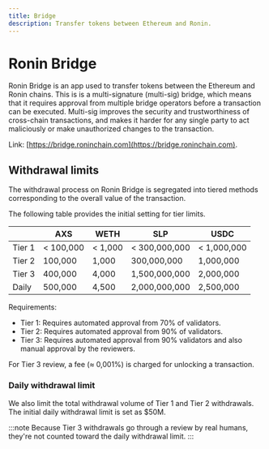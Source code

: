 ```yaml
---
title: Bridge
description: Transfer tokens between Ethereum and Ronin.
---
```


# Ronin Bridge

Ronin Bridge is an app used to transfer tokens between the Ethereum and Ronin chains. This is is a multi-signature (multi-sig) bridge, which means that it requires approval from multiple bridge operators before a transaction can be executed. Multi-sig improves the security and trustworthiness of cross-chain transactions, and makes it harder for any single party to act maliciously or make unauthorized changes to the transaction.

Link: [https://bridge.roninchain.com](https://bridge.roninchain.com).

## Withdrawal limits

The withdrawal process on Ronin Bridge is segregated into tiered methods corresponding to the overall value of the transaction.

The following table provides the initial setting for tier limits.

|        | AXS       | WETH    | SLP           | USDC        |
| ------ | --------- | ------- | ------------- | ----------- |
| Tier 1 | < 100,000 | < 1,000 | < 300,000,000 | < 1,000,000 |
| Tier 2 | 100,000   | 1,000   | 300,000,000   | 1,000,000   |
| Tier 3 | 400,000   | 4,000   | 1,500,000,000 | 2,000,000   |
| Daily  | 500,000   | 4,500   | 2,000,000,000 | 2,500,000   |

Requirements:

* Tier 1: Requires automated approval from 70% of validators.
* Tier 2: Requires automated approval from 90% of validators.
* Tier 3: Requires automated approval from 90% validators and also manual approval by the reviewers.

For Tier 3 review, a fee ($\approx$ 0,001%) is charged for unlocking a transaction.

### Daily withdrawal limit

We also limit the total withdrawal volume of Tier 1 and Tier 2 withdrawals. The initial daily withdrawal limit is set as $50M. 

:::note
Because Tier 3 withdrawals go through a review by real humans, they're not counted toward the daily withdrawal limit.
:::
